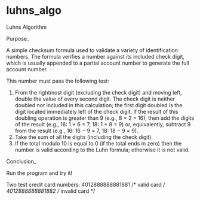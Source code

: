 # luhns_algo

Luhns Algorithm

Purpose_

A simple checksum formula used to validate a variety of identification numbers. The formula verifies a number against its included check digit, which is usually appended to a partial account number to generate the full account number. 

This number must pass the following test:
1. From the rightmost digit (excluding the check digit) and moving left, double the value of every second digit. The check digit is neither doubled nor included in this calculation; the first digit doubled is the digit located immediately left of the check digit. If the result of this doubling operation is greater than 9 (e.g., 8 × 2 = 16), then add the digits of the result (e.g., 16: 1 + 6 = 7, 18: 1 + 8 = 9) or, equivalently, subtract 9 from the result (e.g., 16: 16 − 9 = 7, 18: 18 − 9 = 9).
2. Take the sum of all the digits (including the check digit).
3. If the total modulo 10 is equal to 0 (if the total ends in zero) then the number is valid according to the Luhn formula; otherwise it is not valid.

Conclusion_

Run the program and try it!

Two test credit card numbers:
  4012888888881881 /* valid card */
  4012888888881882 /* invalid card */
